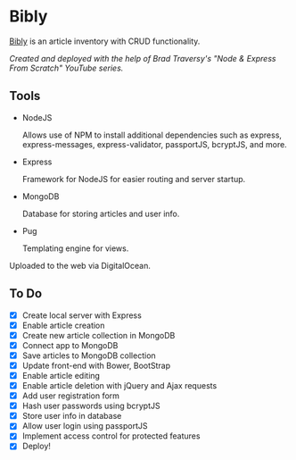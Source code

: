 # Bibly
[Bibly](http://bibly.ml/) is an article inventory with CRUD functionality.

*Created and deployed with the help of Brad Traversy's "Node & Express From Scratch" YouTube series.*


## Tools
* NodeJS

  Allows use of NPM to install additional dependencies such as express, express-messages, express-validator, passportJS, bcryptJS, and more.
* Express

  Framework for NodeJS for easier routing and server startup.
* MongoDB

  Database for storing articles and user info.
* Pug

  Templating engine for views.

Uploaded to the web via DigitalOcean.


## To Do
- [x] Create local server with Express
- [x] Enable article creation
- [x] Create new article collection in MongoDB
- [x] Connect app to MongoDB
- [x] Save articles to MongoDB collection
- [x] Update front-end with Bower, BootStrap
- [x] Enable article editing
- [x] Enable article deletion with jQuery and Ajax requests
- [x] Add user registration form
- [x] Hash user passwords using bcryptJS
- [x] Store user info in database
- [x] Allow user login using passportJS
- [x] Implement access control for protected features
- [x] Deploy!
